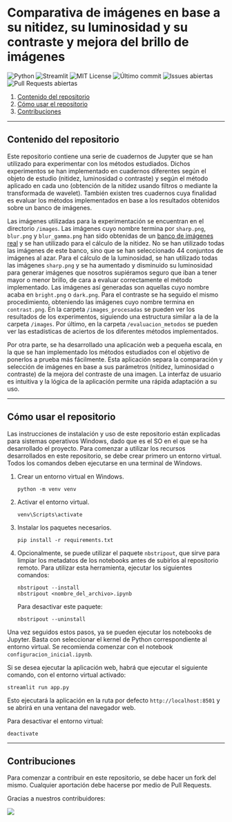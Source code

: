 # Comparativa de imágenes en base a su nitidez, su luminosidad y su contraste y mejora del brillo de imágenes

![Python](https://img.shields.io/badge/Python-3.11-blue)
![Streamlit](https://img.shields.io/badge/Built%20with-Streamlit-red)
![MIT License](https://img.shields.io/github/license/maryycarrera/pid-2.1-2425)
![Último commit](https://img.shields.io/github/last-commit/maryycarrera/pid-2.1-2425)
![Issues abiertas](https://img.shields.io/github/issues/maryycarrera/pid-2.1-2425)
![Pull Requests abiertas](https://img.shields.io/github/issues-pr/maryycarrera/pid-2.1-2425)


1. [Contenido del repositorio](#contenido-del-repositorio)
2. [Cómo usar el repositorio](#cómo-usar-el-repositorio)
3. [Contribuciones](#contribuciones)

---

## Contenido del repositorio

Este repositorio contiene una serie de cuadernos de Jupyter que se han utilizado para experimentar con los métodos estudiados. Dichos experimentos se han implementado en cuadernos diferentes según el objeto de estudio (nitidez, luminosidad o contraste) y según el método aplicado en cada uno (obtención de la nitidez usando filtros o mediante la transformada de wavelet). También existen tres cuadernos cuya finalidad es evaluar los métodos implementados en base a los resultados obtenidos sobre un banco de imágenes.

Las imágenes utilizadas para la experimentación se encuentran en el directorio `/images`. Las imágenes cuyo nombre termina por `sharp.png`, `blur.png` y `blur_gamma.png` han sido obtenidas de un [banco de imágenes real](https://seungjunnah.github.io/Datasets/gopro.html) y se han utilizado para el cálculo de la nitidez. No se han utilizado todas las imágenes de este banco, sino que se han seleccionado 44 conjuntos de imágenes al azar. Para el cálculo de la luminosidad, se han utilizado todas las imágenes `sharp.png` y se ha aumentado y disminuido su luminosidad para generar imágenes que nosotros supiéramos seguro que iban a tener mayor o menor brillo, de cara a evaluar correctamente el método implementado. Las imágenes así generadas son aquellas cuyo nombre acaba en `bright.png` o `dark.png`. Para el contraste se ha seguido el mismo procedimiento, obteniendo las imágenes cuyo nombre termina en `contrast.png`. En la carpeta `/images_procesadas` se pueden ver los resultados de los experimentos, siguiendo una estructura similar a la de la carpeta `/images`. Por último, en la carpeta `/evaluacion_metodos` se pueden ver las estadísticas de aciertos de los diferentes métodos implementados.

Por otra parte, se ha desarrollado una aplicación web a pequeña escala, en la que se han implementado los métodos estudiados con el objetivo de ponerlos a prueba más fácilmente. Esta aplicación separa la comparación y selección de imágenes en base a sus parámetros (nitidez, luminosidad o contraste) de la mejora del contraste de una imagen. La interfaz de usuario es intuitiva y la lógica de la aplicación permite una rápida adaptación a su uso.

---

## Cómo usar el repositorio

Las instrucciones de instalación y uso de este repositorio están explicadas para sistemas operativos Windows, dado que es el SO en el que se ha desarrollado el proyecto. Para comenzar a utilizar los recursos desarrollados en este repositorio, se debe crear primero un entorno virtual. Todos los comandos deben ejecutarse en una terminal de Windows.

1. Crear un entorno virtual en Windows.
    ```
    python -m venv venv
    ```

2. Activar el entorno virtual.
    ```
    venv\Scripts\activate
    ```

3. Instalar los paquetes necesarios.
    ```
    pip install -r requirements.txt
    ```

4. Opcionalmente, se puede utilizar el paquete `nbstripout`, que sirve para limpiar los metadatos de los notebooks antes de subirlos al repositorio remoto. Para utilizar esta herramienta, ejecutar los siguientes comandos:
    ```
    nbstripout --install
    nbstripout <nombre_del_archivo>.ipynb
    ```

    Para desactivar este paquete:
    ```
    nbstripout --uninstall
    ```

Una vez seguidos estos pasos, ya se pueden ejecutar los notebooks de Jupyter. Basta con seleccionar el kernel de Python correspondiente al entorno virtual. Se recomienda comenzar con el notebook `configuracion_inicial.ipynb`.

Si se desea ejecutar la aplicación web, habrá que ejecutar el siguiente comando, con el entorno virtual activado:

```
streamlit run app.py
```

Esto ejecutará la aplicación en la ruta por defecto `http://localhost:8501` y se abrirá en una ventana del navegador web.

Para desactivar el entorno virtual:
```
deactivate
```

---

## Contribuciones

Para comenzar a contribuir en este repositorio, se debe hacer un fork del mismo. Cualquier aportación debe hacerse por medio de Pull Requests.

Gracias a nuestros contribuidores:

<a href="https://github.com/maryycarrera/pid-2.1-2425/graphs/contributors">
  <img src="https://contrib.rocks/image?repo=maryycarrera/pid-2.1-2425" />
</a>
